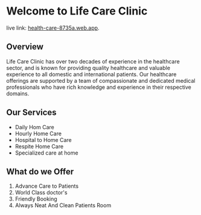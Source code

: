 # Welcome to  Life Care Clinic

live link:  [health-care-8735a.web.app](https://health-care-8735a.web.app/).

## Overview

Life Care Clinic has over two decades of experience in the healthcare sector, and is known for providing quality healthcare and valuable experience to all domestic and international patients. Our healthcare offerings are supported by a team of compassionate and dedicated medical professionals who have rich knowledge and experience in their respective domains.

## Our Services 
*  Daily Hom Care
* Hourly Home Care
* Hospital to Home Care
* Respite Home Care
* Specialized care at home

## What do we Offer
1. Advance Care to Patients
2. World Class doctor's
3. Friendly Booking
4. Always Neat And Clean Patients Room